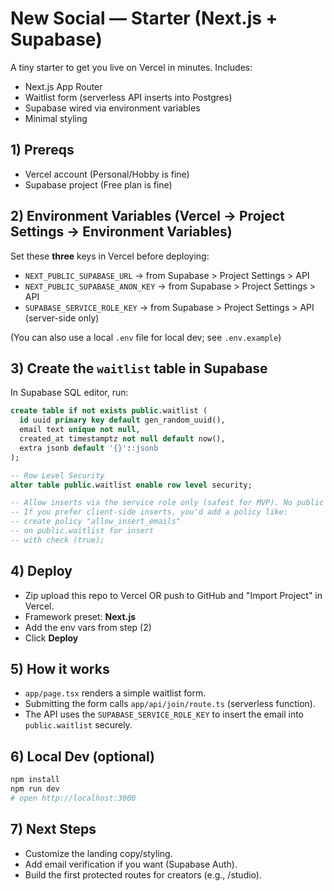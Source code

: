 # New Social — Starter (Next.js + Supabase)

A tiny starter to get you live on Vercel in minutes. Includes:
- Next.js App Router
- Waitlist form (serverless API inserts into Postgres)
- Supabase wired via environment variables
- Minimal styling

## 1) Prereqs
- Vercel account (Personal/Hobby is fine)
- Supabase project (Free plan is fine)

## 2) Environment Variables (Vercel → Project Settings → Environment Variables)
Set these **three** keys in Vercel before deploying:
- `NEXT_PUBLIC_SUPABASE_URL` → from Supabase > Project Settings > API
- `NEXT_PUBLIC_SUPABASE_ANON_KEY` → from Supabase > Project Settings > API
- `SUPABASE_SERVICE_ROLE_KEY` → from Supabase > Project Settings > API (server-side only)

(You can also use a local `.env` file for local dev; see `.env.example`)

## 3) Create the `waitlist` table in Supabase
In Supabase SQL editor, run:
```sql
create table if not exists public.waitlist (
  id uuid primary key default gen_random_uuid(),
  email text unique not null,
  created_at timestamptz not null default now(),
  extra jsonb default '{}'::jsonb
);

-- Row Level Security
alter table public.waitlist enable row level security;

-- Allow inserts via the service role only (safest for MVP). No public insert policy.
-- If you prefer client-side inserts, you'd add a policy like:
-- create policy "allow_insert_emails"
-- on public.waitlist for insert
-- with check (true);
```

## 4) Deploy
- Zip upload this repo to Vercel OR push to GitHub and "Import Project" in Vercel.
- Framework preset: **Next.js**
- Add the env vars from step (2)
- Click **Deploy**

## 5) How it works
- `app/page.tsx` renders a simple waitlist form.
- Submitting the form calls `app/api/join/route.ts` (serverless function).
- The API uses the `SUPABASE_SERVICE_ROLE_KEY` to insert the email into `public.waitlist` securely.

## 6) Local Dev (optional)
```bash
npm install
npm run dev
# open http://localhost:3000
```

## 7) Next Steps
- Customize the landing copy/styling.
- Add email verification if you want (Supabase Auth).
- Build the first protected routes for creators (e.g., /studio).